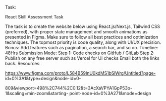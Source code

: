 Task:

React Skill Assessment Task

The task is to create the website below using React.js/Next.js, Tailwind CSS (preferred), with
proper state management and smooth animations as presented in Figma. Make sure to
follow all best practices and optimization techniques. The topmost priority is code quality,
along with UI/UX precision.
Bonus:
Add features such as pagination, a search bar, and so on.
Timeline:
48Hrs
Submission Mode:
Step 1: Code checks on GitHub / GitLab
Step 2: Publish on any free server such as Vercel for UI checks
Email both the links back.
Resources:

https://www.figma.com/proto/L584B59InU0kdMS1bSlWrg/Untitled?page-
id=0%3A1&type=design&node-id=0-

809&viewport=498%2C744%2C0.12&t=3AcXaVPYA1GpP53o-1&scaling=min-zoom&starting-
point-node-id=0%3A271&mode=design
